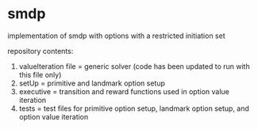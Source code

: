 # smdp
implementation of smdp with options with a restricted initiation set

repository contents:
  1. valueIteration file = generic solver (code has been updated to run with this file only)
  2. setUp = primitive and landmark option setup 
  3. executive = transition and reward functions used in option value iteration
  4. tests = test files for primitive option setup, landmark option setup, and option value iteration
